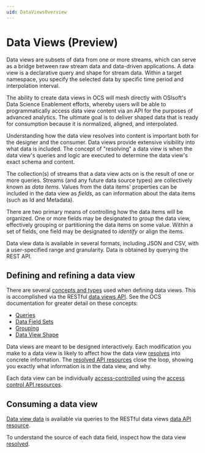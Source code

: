 ```yaml
---
uid: DataViewsOverview
---
```


# Data Views (Preview)

Data views are subsets of data from one or more streams, which can serve as a bridge between raw stream data and data-driven applications. A data view is a declarative query and shape for stream data. Within a target namespace, you specify the selected data by specific time period and interpolation interval.

The ability to create data views in OCS will mesh directly with OSIsoft's Data Science Enablement efforts, whereby users will be able to programmatically access data view content via an API for the purposes of advanced analytics. The ultimate goal is to deliver shaped data that is ready for consumption because it is normalized, aligned, and interpolated.

Understanding how the data view resolves into content is important both for the designer and the consumer. Data views provide extensive visibility into what data is included. The concept of "resolving" a data view is when the data view's queries and logic are executed to determine the data view's exact schema and content.

The collection(s) of streams that a data view acts on is the result of one or more queries. Streams (and any future data source types) are collectively known as *data items*. Values from the data items' properties can be included in the data view as *fields*, as can information about the data items (such as Id and Metadata). 

There are two primary means of controlling how the data items will be organized. One or more fields may be designated to *group* the data view, effectively grouping or partitioning the data items on some value. Within a set of fields, one field may be designated to *identify* or align the items.

Data view data is available in several formats, including JSON and CSV, with a user-specified range and granularity. Data is obtained by querying the REST API.

## Defining and refining a data view
There are several [concepts and types](xref:DataView) used when defining data views. This is accomplished via the RESTful [data views API](xref:DataViewsAPIOverview). See the OCS documentation for greater detail on these concepts:
* [Queries](xref:DataViewsQueries)
* [Data Field Sets](xref:DataViewsFieldSets)
* [Grouping](xref:DataViewsGrouping)
* [Data View Shape](xref:DataViewsDataViewShape)

Data views are meant to be designed interactively. Each modification you make to a data view is likely to affect how the data view [resolves](xref:ResolvedDataView) into concrete information. The [resolved API resources](xref:ResolvedDataViewAPI) close the loop, showing you exactly what information is in the data view, and why.

Each data view can be individually [access-controlled](xref:DataViewsSecuringDataViews) using the [access control API resources](xref:DataViewsAccessControlAPI).

## Consuming a data view
[Data view data](xref:DataViewsGettingData) is available via queries to the RESTful data views [data API resource](xref:DataViewsDataAPI). 

To understand the source of each data field, inspect how the data view [resolved](xref:ResolvedDataView).
